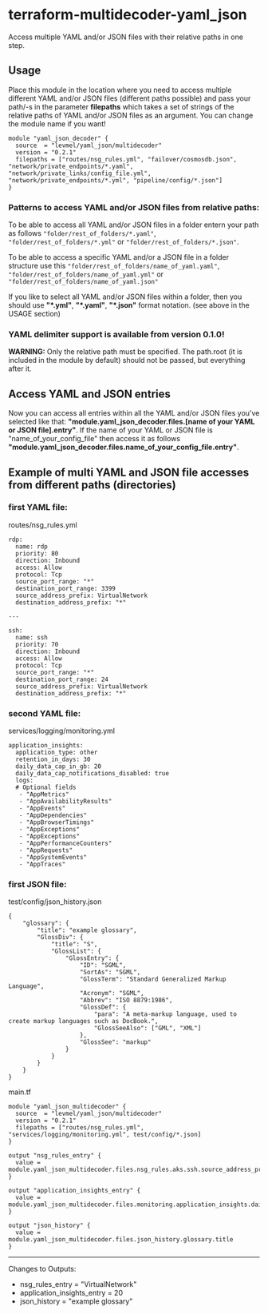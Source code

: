 # terraform-multidecoder-yaml_json
Access multiple YAML and/or JSON files with their relative paths in one step.

## Usage
Place this module in the location where you need to access multiple different YAML and/or JSON files (different paths possible) and pass
your path/-s in the parameter **filepaths** which takes a set of strings of the relative paths of YAML and/or JSON files as an argument. You can change the module name if you want!
```
module "yaml_json_decoder" {
  source  = "levmel/yaml_json/multidecoder"
  version = "0.2.1"
  filepaths = ["routes/nsg_rules.yml", "failover/cosmosdb.json", "network/private_endpoints/*.yaml", "network/private_links/config_file.yml", "network/private_endpoints/*.yml", "pipeline/config/*.json"]
}
```

### Patterns to access YAML and/or JSON files from relative paths:

To be able to access all YAML and/or JSON files in a folder entern your path as follows ```"folder/rest_of_folders/*.yaml"```, ```"folder/rest_of_folders/*.yml"``` or ```"folder/rest_of_folders/*.json"```.

To be able to access a specific YAML and/or a JSON file in a folder structure use this ```"folder/rest_of_folders/name_of_yaml.yaml"```, ```"folder/rest_of_folders/name_of_yaml.yml"``` or ```"folder/rest_of_folders/name_of_yaml.json"```

If you like to select all YAML and/or JSON files within a folder, then you should use **"*.yml"**, **"*.yaml"**, **"*.json"** format notation. (see above in the USAGE section)

### YAML delimiter support is available from version 0.1.0!

**WARNING:** Only the relative path must be specified. The path.root (it is included in the module by default) should not be passed, but everything after it.

## Access YAML and JSON entries
Now you can access all entries within all the YAML and/or JSON files you've selected like that: **"module.yaml_json_decoder.files.[name of your YAML or JSON file].entry"**. If the name of your YAML or JSON file is "name_of_your_config_file" then access it as follows **"module.yaml_json_decoder.files.name_of_your_config_file.entry"**.


## Example of multi YAML and JSON file accesses from different paths (directories)
### first YAML file:
routes/nsg_rules.yml
```
rdp:
  name: rdp
  priority: 80
  direction: Inbound
  access: Allow
  protocol: Tcp
  source_port_range: "*"
  destination_port_range: 3399
  source_address_prefix: VirtualNetwork
  destination_address_prefix: "*"
  
---
  
ssh:
  name: ssh
  priority: 70
  direction: Inbound
  access: Allow
  protocol: Tcp
  source_port_range: "*"
  destination_port_range: 24
  source_address_prefix: VirtualNetwork
  destination_address_prefix: "*"
```
### second YAML file:
services/logging/monitoring.yml
```
application_insights:
  application_type: other
  retention_in_days: 30
  daily_data_cap_in_gb: 20
  daily_data_cap_notifications_disabled: true
  logs:
  # Optional fields
   - "AppMetrics"
   - "AppAvailabilityResults"
   - "AppEvents"
   - "AppDependencies"
   - "AppBrowserTimings"
   - "AppExceptions"
   - "AppExceptions"
   - "AppPerformanceCounters"
   - "AppRequests"
   - "AppSystemEvents"
   - "AppTraces"
```
### first JSON file:
test/config/json_history.json
```
{
    "glossary": {
        "title": "example glossary",
		"GlossDiv": {
            "title": "S",
			"GlossList": {
                "GlossEntry": {
                    "ID": "SGML",
					"SortAs": "SGML",
					"GlossTerm": "Standard Generalized Markup Language",
					"Acronym": "SGML",
					"Abbrev": "ISO 8879:1986",
					"GlossDef": {
                        "para": "A meta-markup language, used to create markup languages such as DocBook.",
						"GlossSeeAlso": ["GML", "XML"]
                    },
					"GlossSee": "markup"
                }
            }
        }
    }
}

```

main.tf
```
module "yaml_json_multidecoder" {
  source  = "levmel/yaml_json/multidecoder"
  version = "0.2.1"
  filepaths = ["routes/nsg_rules.yml", "services/logging/monitoring.yml", test/config/*.json]
}

output "nsg_rules_entry" {
  value = module.yaml_json_multidecoder.files.nsg_rules.aks.ssh.source_address_prefix
}

output "application_insights_entry" {
  value = module.yaml_json_multidecoder.files.monitoring.application_insights.daily_data_cap_in_gb
}

output "json_history" {
  value = module.yaml_json_multidecoder.files.json_history.glossary.title
}
```

---
Changes to Outputs:
  + nsg_rules_entry            = "VirtualNetwork"
  + application_insights_entry = 20
  + json_history               = "example glossary"
